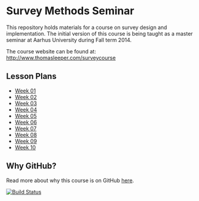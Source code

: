 # Survey Methods Seminar #

This repository holds materials for a course on survey design and implementation. The initial version of this course is being taught as a master seminar at Aarhus University during Fall term 2014.

The course website can be found at: http://www.thomasleeper.com/surveycourse

## Lesson Plans ##

 - [Week 01](Lessons/Week1.md)
 - [Week 02](Lessons/Week2.md)
 - [Week 03](Lessons/Week3.md)
 - [Week 04](Lessons/Week4.md)
 - [Week 05](Lessons/Week5.md)
 - [Week 06](Lessons/Week6.md)
 - [Week 07](Lessons/Week7.md)
 - [Week 08](Lessons/Week8.md)
 - [Week 09](Lessons/Week9.md)
 - [Week 10](Lessons/Week10.md)

## Why GitHub? ##

Read more about why this course is on GitHub [here](fork.md).

[![Build Status](https://travis-ci.org/leeper/surveycourse.png?branch=gh-pages)](https://travis-ci.org/leeper/surveycourse)
